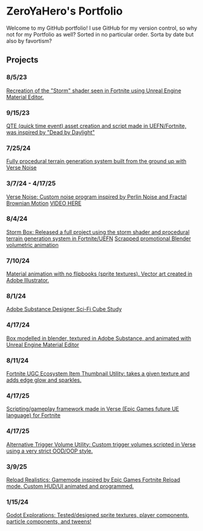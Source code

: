 # ZeroYaHero's Portfolio
Welcome to my GitHub portfolio!
I use GitHub for my version control, so why not for my Portfolio as well?
Sorted in no particular order. Sorta by date but also by favortism?

## Projects
### 8/5/23
[Recreation of the "Storm" shader seen in Fortnite using Unreal Engine Material Editor.](https://x.com/ZeroYaHero/status/1687967828215754753)
### 9/15/23
[QTE (quick time event) asset creation and script made in UEFN/Fortnite, was inspired by "Dead by Daylight"](https://x.com/ZeroYaHero/status/1735732924182327667)
### 7/25/24
[Fully procedural terrain generation system built from the ground up with Verse Noise](https://x.com/ZeroYaHero/status/1816518781092659348)
### 3/7/24 - 4/17/25
[Verse Noise: Custom noise program inspired by Perlin Noise and Fractal Brownian Motion](https://gist.github.com/ZeroYaHero/63499397e40025fe061cd8c3d7f55397)
[VIDEO HERE](https://x.com/ZeroYaHero/status/1765820934768771317)
### 8/4/24
[Storm Box: Released a full project using the storm shader and procedural terrain generation system in Fortnite/UEFN](https://github.com/ZeroYaHero/StormBox) 
[Scrapped promotional Blender volumetric animation](https://x.com/ZeroYaHero/status/1695507653219504340)
### 7/10/24
[Material animation with no flipbooks (sprite textures). Vector art created in Adobe Illustrator.](https://x.com/ZeroYaHero/status/1811214016997454189)
### 8/1/24
[Adobe Substance Designer Sci-Fi Cube Study](https://x.com/ZeroYaHero/status/1819143137819820472)
### 4/17/24
[Box modelled in blender, textured in Adobe Substance, and animated with Unreal Engine Material Editor](https://x.com/ZeroYaHero/status/1913019372379025675)
### 8/11/24
[Fortnite UGC Ecosystem Item Thumbnail Utility: takes a given texture and adds edge glow and sparkles.](https://x.com/ZeroYaHero/status/1822694817567998083)
### 4/17/25
[Scripting/gameplay framework made in Verse (Epic Games future UE language) for Fortnite](https://gist.github.com/ZeroYaHero/d0f17197e4f0a5a72bc1bf53e28c9860)
### 4/17/25
[Alternative Trigger Volume Utility: Custom trigger volumes scripted in Verse using a very strict OOD/OOP style.](https://github.com/ZeroYaHero/VerseVolumes)
### 3/9/25
[Reload Realistics: Gamemode inspired by Epic Games Fortnite Reload mode. Custom HUD/UI animated and programmed.](https://x.com/ZeroYaHero/status/1898818115091538321)
### 1/15/24
[Godot Explorations: Tested/designed sprite textures, player components, particle components, and tweens!](https://x.com/ZeroYaHero/status/1747096356622139514)
